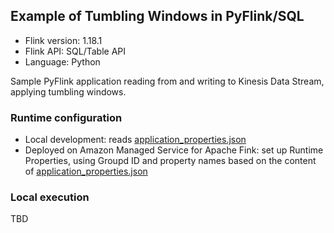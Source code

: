 ## Example of Tumbling Windows in PyFlink/SQL

* Flink version: 1.18.1
* Flink API: SQL/Table API
* Language: Python

Sample PyFlink application reading from and writing to Kinesis Data Stream, applying tumbling windows.

### Runtime configuration

* Local development: reads [application_properties.json](./application_properties.json)
* Deployed on Amazon Managed Service for Apache Fink: set up Runtime Properties, using Groupd ID and property names based on the content of [application_properties.json](./application_properties.json)

### Local execution

TBD
